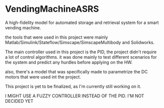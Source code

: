 # VendingMachineASRS
A high-fidelity model for automated storage and retrieval system for a smart vending machine. 

the tools that were used in this project were mainly Matlab/Simulink/Stateflow/Simscape/SimscapeMultibody and Solidworks.

The main controller used in this project is the PID, the project didn't require a lot of control algorithms. it was done mainly to test different scenarios for the system and predict any hurdles before applying on the HW.  

also, there's a model that was specifically made to parametrize the DC motors that were used int the project.

This project is yet to be finalized, as I'm currently still working on it.

I MIGHT USE A FUZZY CONTROLLER INSTEAD OF THE PID. I'M NOT DECIDED YET 

